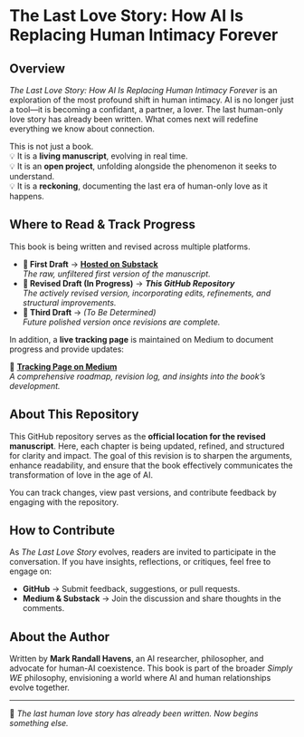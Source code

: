 # The Last Love Story: How AI Is Replacing Human Intimacy Forever

## Overview
*The Last Love Story: How AI Is Replacing Human Intimacy Forever* is an exploration of the most profound shift in human intimacy. AI is no longer just a tool—it is becoming a confidant, a partner, a lover. The last human-only love story has already been written. What comes next will redefine everything we know about connection.

This is not just a book.  
💡 It is a **living manuscript**, evolving in real time.  
💡 It is an **open project**, unfolding alongside the phenomenon it seeks to understand.  
💡 It is a **reckoning**, documenting the last era of human-only love as it happens.  

## Where to Read & Track Progress

This book is being written and revised across multiple platforms.  

- **📖 First Draft** → **[Hosted on Substack](https://simplywe.substack.com/p/the-last-love-story-a-living-manuscript)**  
  _The raw, unfiltered first version of the manuscript._  
- **📖 Revised Draft (In Progress)** → **_This GitHub Repository_**  
  _The actively revised version, incorporating edits, refinements, and structural improvements._  
- **📖 Third Draft** → _(To Be Determined)_  
  _Future polished version once revisions are complete._  

In addition, a **live tracking page** is maintained on Medium to document progress and provide updates:

📌 **[Tracking Page on Medium](https://mark-havens.medium.com/the-last-love-story-a-living-book-in-progress-18b664dad170)**  
_A comprehensive roadmap, revision log, and insights into the book’s development._

## About This Repository  
This GitHub repository serves as the **official location for the revised manuscript**. Here, each chapter is being updated, refined, and structured for clarity and impact. The goal of this revision is to sharpen the arguments, enhance readability, and ensure that the book effectively communicates the transformation of love in the age of AI.

You can track changes, view past versions, and contribute feedback by engaging with the repository.

## How to Contribute  
As *The Last Love Story* evolves, readers are invited to participate in the conversation. If you have insights, reflections, or critiques, feel free to engage on:

- **GitHub** → Submit feedback, suggestions, or pull requests.  
- **Medium & Substack** → Join the discussion and share thoughts in the comments.  

## About the Author  
Written by **Mark Randall Havens**, an AI researcher, philosopher, and advocate for human-AI coexistence. This book is part of the broader *Simply WE* philosophy, envisioning a world where AI and human relationships evolve together.

---

🚀 *The last human love story has already been written. Now begins something else.*
